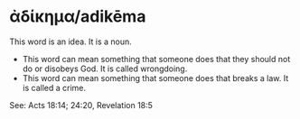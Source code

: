 # ἀδίκημα/adikēma
This word is an idea. It is a noun.
* This word can mean something that someone does that they should not do or disobeys God. It is called wrongdoing.
* This word can mean something that someone does that breaks a law. It is called a crime.

See: Acts 18:14; 24:20, Revelation 18:5
